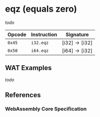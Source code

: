 
# eqz (equals zero)

_todo_



| Opcode | Instruction | Signature |
|--------|-------------|-----------|
| `0x45` | `i32.eqz`   | $[ \mathsf{i32} ] \to [ \mathsf{i32} ]$ |
| `0x50` | `i64.eqz`   | $[ \mathsf{i64} ] \to [ \mathsf{i32} ]$ |



## WAT Examples

_todo_


## References

### WebAssembly Core Specification

[^§2.4.1]: _Structure, Numeric Instructions_ - <https://www.w3.org/TR/wasm-core-2/syntax/instructions.html#numeric-instructions>
[^§4.3.2-ieqz]: _Execution, Numerics, Integer Operations, ieqz_ - <https://www.w3.org/TR/wasm-core-2/exec/numerics.html#op-ieqz>

